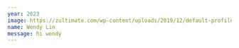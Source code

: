 ```yaml
---
year: 2023
image: https://zultimate.com/wp-content/uploads/2019/12/default-profile.png
name: Wendy Lin
message: hi wendy
---
```

